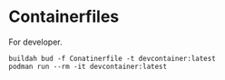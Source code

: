 # Containerfiles

For developer.

```
buildah bud -f Conatinerfile -t devcontainer:latest
podman run --rm -it devcontainer:latest
```

